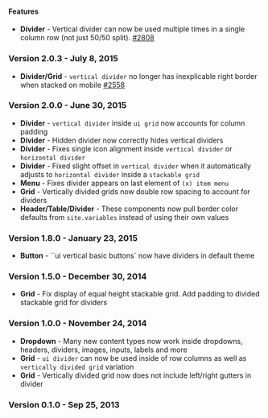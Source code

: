 #### Features

- **Divider** - Vertical divider can now be used multiple times in a single column row (not just 50/50 split). [#2808](https://github.com/Semantic-Org/Semantic-UI/issues/2808)

### Version 2.0.3 - July 8, 2015

- **Divider/Grid** - `vertical divider` no longer has inexplicable right border when stacked on mobile [#2558](https://github.com/Semantic-Org/Semantic-UI/issues/2558)

### Version 2.0.0 - June 30, 2015

- **Divider** - `vertical divider` inside `ui grid` now accounts for column padding
- **Divider**  - Hidden divider now correctly hides vertical dividers
- **Divider** - Fixes single icon alignment inside `vertical divider` or `horizontal divider`
- **Divider** - Fixed slight offset in `vertical divider` when it automatically adjusts to `horizontal divider` inside a `stackable grid`
- **Menu** - Fixes divider appears on last element of `(x) item menu`
- **Grid** - Vertically divided grids now double row spacing to account for dividers
- **Header/Table/Divider** - These components now pull border color defaults from `site.variables` instead of using their own values

### Version 1.8.0 - January 23, 2015

- **Button** - ``ui vertical basic buttons` now have dividers in default theme

### Version 1.5.0 - December 30, 2014

- **Grid** - Fix display of equal height stackable grid. Add padding to divided stackable grid for dividers

### Version 1.0.0 - November 24, 2014

- **Dropdown** - Many new content types now work inside dropdowns, headers, dividers, images, inputs, labels and more
- **Grid** - ``ui divider`` can now be used inside of row columns as well as ``vertically divided grid`` variation
- **Grid** - Vertically divided grid now does not include left/right gutters in divider

### Version 0.1.0 - Sep 25, 2013